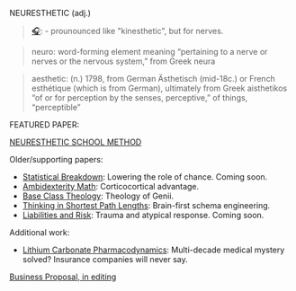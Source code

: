 NEURESTHETIC (adj.)

><a href="https://translate.google.com/?sl=auto&tl=en&text=neuresthetic&op=translate" target="_blank">🎧</a>: - prounounced like "kinesthetic", but for nerves.

>neuro: word-forming element meaning “pertaining to a nerve or nerves or the nervous system,” from Greek neura

>aesthetic: (n.) 1798, from German Ästhetisch (mid-18c.) or French esthétique (which is from German), ultimately from Greek aisthetikos “of or for perception by the senses, perceptive,” of things, “perceptible”

<!--- ### [neuresthetics.github.io](https://neuresthetics.github.io/) --->

FEATURED PAPER:

[NEURESTHETIC SCHOOL METHOD](https://github.com/neuresthetics/neuresthetics/blob/main/papers/PAPERS%202.0/Neuresthetic%20School%20Method.pdf)

Older/supporting papers:

- <a href="https://github.com/neuresthetics" target="_blank">Statistical Breakdown</a>: Lowering the role of chance. Coming soon.
- <a href="https://github.com/neuresthetics/neuresthetics/blob/main/papers/PAPERS%202.0/Ambidexterity.pdf" target="_blank">Ambidexterity Math</a>: Corticocortical advantage.
- <a href="https://github.com/neuresthetics/neuresthetics/blob/main/papers/PAPERS%202.0/Base%20Class%20Theology.pdf" target="_blank">Base Class Theology</a>: Theology of Genii.
- <a href="https://github.com/neuresthetics/neuresthetics/blob/main/papers/PAPERS%202.0/Thinking%20in%20Shortest%20Path%20Lengths.pdf" target="_blank">Thinking in Shortest Path Lengths</a>: Brain-first schema engineering.
- <a href="https://github.com/neuresthetics" target="_blank">Liabilities and Risk</a>: Trauma and atypical response. Coming soon.
  
Additional work:

- <a href="https://github.com/neuresthetics/neuresthetics/blob/main/papers/Bioelectric%20Lithium%20Compound%20Hypothesis.pdf" target="_blank">Lithium Carbonate Pharmacodynamics</a>: Multi-decade medical mystery solved? Insurance companies will never say.

[Business Proposal, in editing](https://github.com/neuresthetics/neuresthetics/blob/main/papers/N%20business%20proposal.pdf)

<!--- See AI redux and outlines of the original (1.0) papers in [Papers](https://github.com/neuresthetics/neuresthetics/tree/main/papers) --->


<!---

[<img src="https://www.codewars.com/users/neuresthetics/badges/large">](https://www.codewars.com/users/neuresthetics)

![visitors](https://visitor-badge.laobi.icu/badge?page_id=neuresthetic.neurethetics)
--->

